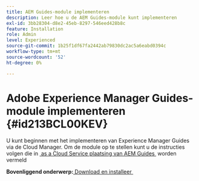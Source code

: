 ```yaml
---
title: AEM Guides-module implementeren
description: Leer hoe u de AEM Guides-module kunt implementeren
exl-id: 3bb28304-d8e2-45eb-8297-546eed428b8c
feature: Installation
role: Admin
level: Experienced
source-git-commit: 1b25f1df67fa2442ab79830dc2ac5a6eabd0394c
workflow-type: tm+mt
source-wordcount: '52'
ht-degree: 0%

---
```


# Adobe Experience Manager Guides-module implementeren {#id213BCL00KEV}

U kunt beginnen met het implementeren van Experience Manager Guides via de Cloud Manager. Om de module op te stellen kunt u de instructies volgen die in [&#x200B; as a Cloud Service plaatsing van AEM Guides &#x200B;](../release-info/deploy-xml-on-aemaacs.md) worden vermeld



**Bovenliggend onderwerp:**&#x200B;[&#x200B; Download en installeer &#x200B;](download-install.md)
